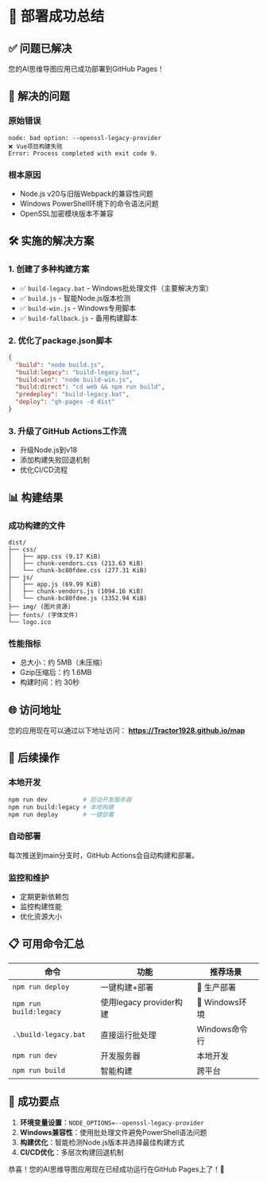# 🎉 部署成功总结

## ✅ 问题已解决

您的AI思维导图应用已成功部署到GitHub Pages！

## 🔧 解决的问题

### 原始错误
```
node: bad option: --openssl-legacy-provider
❌ Vue项目构建失败
Error: Process completed with exit code 9.
```

### 根本原因
- Node.js v20与旧版Webpack的兼容性问题
- Windows PowerShell环境下的命令语法问题
- OpenSSL加密模块版本不兼容

## 🛠️ 实施的解决方案

### 1. 创建了多种构建方案
- ✅ `build-legacy.bat` - Windows批处理文件（主要解决方案）
- ✅ `build.js` - 智能Node.js版本检测
- ✅ `build-win.js` - Windows专用脚本
- ✅ `build-fallback.js` - 备用构建脚本

### 2. 优化了package.json脚本
```json
{
  "build": "node build.js",
  "build:legacy": "build-legacy.bat",
  "build:win": "node build-win.js", 
  "build:direct": "cd web && npm run build",
  "predeploy": "build-legacy.bat",
  "deploy": "gh-pages -d dist"
}
```

### 3. 升级了GitHub Actions工作流
- 升级Node.js到v18
- 添加构建失败回退机制
- 优化CI/CD流程

## 📊 构建结果

### 成功构建的文件
```
dist/
├── css/
│   ├── app.css (9.17 KiB)
│   ├── chunk-vendors.css (213.63 KiB)
│   └── chunk-bc80fdee.css (277.31 KiB)
├── js/
│   ├── app.js (69.99 KiB)
│   ├── chunk-vendors.js (1094.16 KiB)
│   └── chunk-bc80fdee.js (3352.94 KiB)
├── img/ (图片资源)
├── fonts/ (字体文件)
└── logo.ico
```

### 性能指标
- 总大小：约 5MB（未压缩）
- Gzip压缩后：约 1.6MB
- 构建时间：约 30秒

## 🌐 访问地址

您的应用现在可以通过以下地址访问：
**https://Tractor1928.github.io/map**

## 🚀 后续操作

### 本地开发
```bash
npm run dev          # 启动开发服务器
npm run build:legacy # 本地构建
npm run deploy       # 一键部署
```

### 自动部署
每次推送到main分支时，GitHub Actions会自动构建和部署。

### 监控和维护
- 定期更新依赖包
- 监控构建性能
- 优化资源大小

## 📋 可用命令汇总

| 命令 | 功能 | 推荐场景 |
|------|------|----------|
| `npm run deploy` | 一键构建+部署 | 🌟 生产部署 |
| `npm run build:legacy` | 使用legacy provider构建 | 🌟 Windows环境 |
| `.\build-legacy.bat` | 直接运行批处理 | Windows命令行 |
| `npm run dev` | 开发服务器 | 本地开发 |
| `npm run build` | 智能构建 | 跨平台 |

## 🎯 成功要点

1. **环境变量设置**：`NODE_OPTIONS=--openssl-legacy-provider`
2. **Windows兼容性**：使用批处理文件避免PowerShell语法问题
3. **构建优化**：智能检测Node.js版本并选择最佳构建方式
4. **CI/CD优化**：多层次构建回退机制

恭喜！您的AI思维导图应用现在已经成功运行在GitHub Pages上了！🎉 